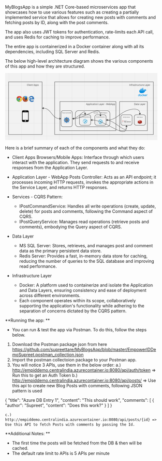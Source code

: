 MyBlogsApp is a simple .NET Core-based microservices app that showcases how to use various features such as creating a partially implemented service that allows for creating new posts with comments and fetching posts by ID, along with the post comments.

The app also uses JWT tokens for authentication, rate-limits each API call, and uses Redis for caching to improve performance.

The entire app is containerized in a Docker container along with all its dependencies, including SQL Server and Redis.

The below high-level architecture diagram shows the various components of this app and how they are structured.

![image](https://github.com/jigarce/BlogsApp/blob/master/BlogAPP.png)

Here is a brief summary of each of the components and what they do: 

- Client Apps
Browsers/Mobile Apps: Interface through which users interact with the application. They send requests to and receive responses from the Application Layer.

- Application Layer - WebApp
Posts Controller: Acts as an API endpoint; it processes incoming HTTP requests, invokes the appropriate actions in the Service Layer, and returns HTTP responses.

- Services - CQRS Pattern:
    - IPostCommandService: Handles all write operations (create, update, delete) for posts and comments, following the Command aspect of CQRS.
    - IPostQueryService: Manages read operations (retrieve posts and comments), embodying the Query aspect of CQRS.

- Data Layer
    - MS SQL Server: Stores, retrieves, and manages post and comment data as the primary persistent data store.
    - Redis Server: Provides a fast, in-memory data store for caching, reducing the number of queries to the SQL database and improving read performance.

- Infrastructure Layer
    - Docker: A platform used to containerize and isolate the Application and Data Layers, ensuring consistency and ease of deployment across different environments.
    - Each component operates within its scope, collaboratively supporting the application's functionality while adhering to the separation of concerns dictated by the CQRS pattern.


**Running the app: **
- You can run & test the app via Postman. To do this, follow the steps below. 
1. Download the Postman package json from here https://github.com/supreettare/MyBlogsApp/blob/master/EmpowerIDDemoSupreet.postman_collection.json
2. Import the postman collectoion package to your Postman app.
3. You will notice 3 APIs, use them in the below order: 
    a.) http://empiddemo.centralindia.azurecontainer.io:8080/api/auth/token => Run this to get an Auth Token 
    b.) http://empiddemo.centralindia.azurecontainer.io:8080/api/posts/ => Use this api to create new Blog Posts with comments, following JSON pattern is used 

{
  "title": "Azure DB Entry 1",
  "content": "This should work",
  "comments": [
    {
      "author": "Supreet",
      "content": "Does this work?"
    }
  ]
}

    c.) http://empiddemo.centralindia.azurecontainer.io:8080/api/posts/{id} => Use this API to fetch Posts with comments by passing the Id. 

**Additional Notes: **

- The first time the posts will be fetched from the DB & then will be cached. 
- The default rate limit to APIs is 5 APIs per minute 


 

 


